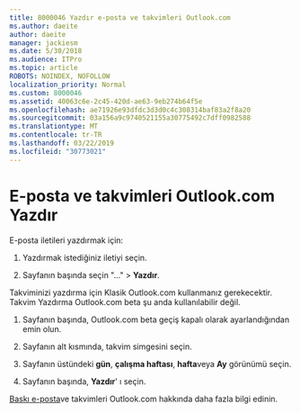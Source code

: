 ```yaml
---
title: 8000046 Yazdır e-posta ve takvimleri Outlook.com
ms.author: daeite
author: daeite
manager: jackiesm
ms.date: 5/30/2018
ms.audience: ITPro
ms.topic: article
ROBOTS: NOINDEX, NOFOLLOW
localization_priority: Normal
ms.custom: 8000046
ms.assetid: 40063c6e-2c45-420d-ae63-9eb274b64f5e
ms.openlocfilehash: ae71926e93dfdc3d3d0c4c308314baf83a2f8a20
ms.sourcegitcommit: 03a156a9c9740521155a30775492c7dff0982588
ms.translationtype: MT
ms.contentlocale: tr-TR
ms.lasthandoff: 03/22/2019
ms.locfileid: "30773021"
---
```

# <a name="print-email-and-calendars-in-outlookcom"></a>E-posta ve takvimleri Outlook.com Yazdır

E-posta iletileri yazdırmak için:
  
1. Yazdırmak istediğiniz iletiyi seçin.
    
2. Sayfanın başında seçin "..." \> **Yazdır**. 
    
Takviminizi yazdırma için Klasik Outlook.com kullanmanız gerekecektir. Takvim Yazdırma Outlook.com beta şu anda kullanılabilir değil.
  
1. Sayfanın başında, Outlook.com beta geçiş kapalı olarak ayarlandığından emin olun.
    
2. Sayfanın alt kısmında, takvim simgesini seçin.
    
3. Sayfanın üstündeki **gün**, **çalışma haftası**, **hafta**veya **Ay** görünümü seçin. 
    
4. Sayfanın başında, **Yazdır**' ı seçin. 
    
[Baskı e-posta](https://go.microsoft.com/fwlink/p/?linkid=2001208&amp;clcid=0x409)ve takvimleri Outlook.com hakkında daha fazla bilgi edinin.
  


